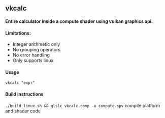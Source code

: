 ## vkcalc

#### Entire calculator inside a compute shader using vulkan graphics api.

#### Limitations:
- Integer arithmetic only
- No grouping operators
- No error handling
- Only supports linux

#### Usage
```vkcalc "expr"```

#### Build instructions

```./build_linux.sh && glslc vkcalc.comp -o compute.spv```
compile platform and shader code
